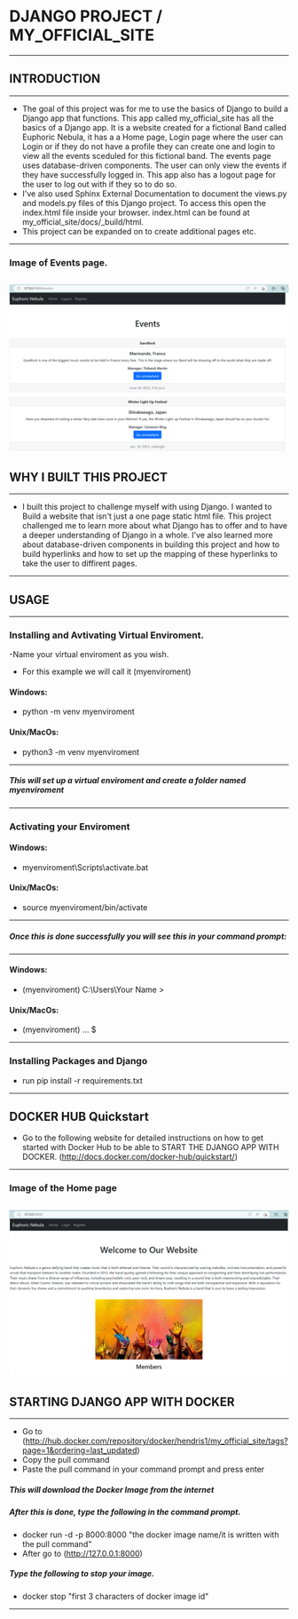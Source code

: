 # DJANGO PROJECT / MY_OFFICIAL_SITE
---
## INTRODUCTION
---
* The  goal of this project was for me to use the basics of Django to build a Django app that functions. This app called my_official_site has all the basics of a Django app. It is a website created for a fictional Band called Euphoric Nebula, it has a a Home page, Login page where the user can Login or if they do not have a profile they can create one and login to view all the events sceduled for this fictional band. The events page uses database-driven components. The user can only view the events if they have successfully logged in. This app also has a logout page for the user to log out with if they so to do so.
* I've also used Sphinx External Documentation to document the views.py and models.py files of this Django project. To access this open the index.html file inside your browser. index.html can be found at my_official_site/docs/_build/html.
* This project can be expanded on to create additional pages etc.
---
### Image of Events page.
![](Images/Screenshot%202023-04-06%20235340.png)
---
## WHY I BUILT THIS PROJECT
---
* I built this project to challenge myself with using Django. I wanted to Build a website that isn't just a one page static html file. This project challenged me to learn more about what Django has to offer and to have a deeper understanding of Django in a whole. I've also learned more about database-driven components in building this project and how to build hyperlinks and how to set up the mapping of these hyperlinks to take the user to diffirent pages.
---
## USAGE
---
### Installing and Avtivating Virtual Enviroment.
-Name your virtual enviroment as you wish.
- For this example we will call it (myenviroment)
#### Windows:
* python -m venv myenviroment
#### Unix/MacOs:
* python3 -m venv myenviroment
---
##### This will set up a virtual enviroment and create a folder named myenviroment
---
### Activating your Enviroment
#### Windows:
* myenviroment\Scripts\activate.bat
#### Unix/MacOs:
* source myenviroment/bin/activate 
---
##### Once this is done successfully you will see this in your command prompt:
---
#### Windows:
* (myenviroment) C:\Users\Your Name >
#### Unix/MacOs:
* (myenviroment) ... $
---
### Installing Packages and Django
* run pip install -r requirements.txt
---
## DOCKER HUB Quickstart
* Go to the following website for detailed instructions on how to get started with Docker Hub to be able to START THE DJANGO APP WITH DOCKER.
(http://docs.docker.com/docker-hub/quickstart/)
---
### Image of the Home page
![](Images/Screenshot%202023-04-06%20210827.png)
---
## STARTING DJANGO APP WITH DOCKER
---
* Go to (http://hub.docker.com/repository/docker/hendris1/my_official_site/tags?page=1&ordering=last_updated)
* Copy the pull command
* Paste the pull command in your command prompt and press enter
##### This will download the Docker Image from the internet
##### After this is done, type the following in the command prompt.
- docker run -d -p 8000:8000 "the docker image name/it is written with the pull command"
- After go to (http://127.0.0.1:8000)
##### Type the following to stop your image.
- docker stop "first 3 characters of docker image id"
---


